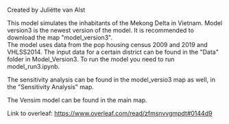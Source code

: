 Created by Juliëtte van Alst

This model simulates the inhabitants of the Mekong Delta in Vietnam. Model version3 is the newest version of the model. It is recommended to download the map "model_version3".  
The model uses data from the pop housing census 2009 and 2019 and VHLSS2014. The input data for a certain district can be found in the "Data" folder in Model_Version3. 
To run the model you need to run model_run3.ipynb. 

The sensitivity analysis can be found in the model_versio3 map as well, in the "Sensitivity Analysis" map. 

The Vensim model can be found in the main map. 

Link to overleaf: https://www.overleaf.com/read/zfmsnvvgmpdt#0144d9


